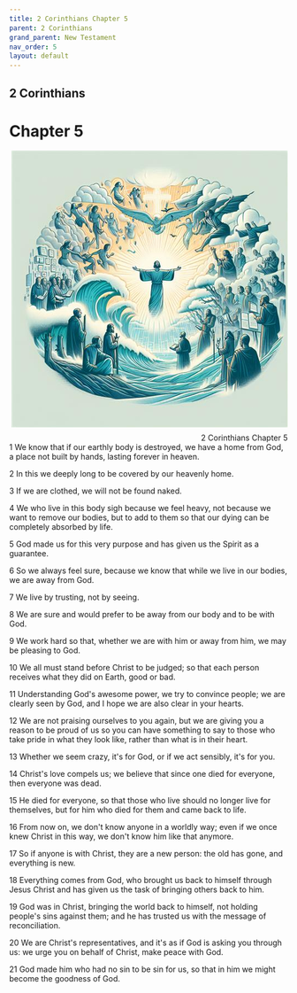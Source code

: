 ```yaml
---
title: 2 Corinthians Chapter 5
parent: 2 Corinthians
grand_parent: New Testament
nav_order: 5
layout: default
---
```


## 2 Corinthians

# Chapter 5

<div style="clear: both; text-align: right;">
    <img src="/assets/Image/2 Corinthians/500/5.jpg" alt="2 Corinthians Chapter 5" class="chapter-image" style="max-width: 100%; height: auto; float: right; margin: 0 0 10px 10px; padding-left: 10%;">
    <figcaption style="font-size: 14px;">2 Corinthians Chapter 5</figcaption>
</div>
1 We know that if our earthly body is destroyed, we have a home from God, a place not built by hands, lasting forever in heaven.

2 In this we deeply long to be covered by our heavenly home.

3 If we are clothed, we will not be found naked.

4 We who live in this body sigh because we feel heavy, not because we want to remove our bodies, but to add to them so that our dying can be completely absorbed by life.

5 God made us for this very purpose and has given us the Spirit as a guarantee.

6 So we always feel sure, because we know that while we live in our bodies, we are away from God.

7 We live by trusting, not by seeing.

8 We are sure and would prefer to be away from our body and to be with God.

9 We work hard so that, whether we are with him or away from him, we may be pleasing to God.

10 We all must stand before Christ to be judged; so that each person receives what they did on Earth, good or bad.

11 Understanding God's awesome power, we try to convince people; we are clearly seen by God, and I hope we are also clear in your hearts.

12 We are not praising ourselves to you again, but we are giving you a reason to be proud of us so you can have something to say to those who take pride in what they look like, rather than what is in their heart.

13 Whether we seem crazy, it's for God, or if we act sensibly, it's for you.

14 Christ's love compels us; we believe that since one died for everyone, then everyone was dead.

15 He died for everyone, so that those who live should no longer live for themselves, but for him who died for them and came back to life.

16 From now on, we don't know anyone in a worldly way; even if we once knew Christ in this way, we don't know him like that anymore.

17 So if anyone is with Christ, they are a new person: the old has gone, and everything is new.

18 Everything comes from God, who brought us back to himself through Jesus Christ and has given us the task of bringing others back to him.

19 God was in Christ, bringing the world back to himself, not holding people's sins against them; and he has trusted us with the message of reconciliation.

20 We are Christ's representatives, and it's as if God is asking you through us: we urge you on behalf of Christ, make peace with God.

21 God made him who had no sin to be sin for us, so that in him we might become the goodness of God.


